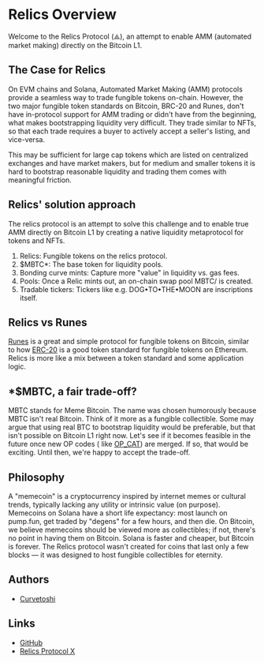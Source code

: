 Relics Overview
=======================

Welcome to the Relics Protocol (⟁), an attempt to enable AMM (automated
market making) directly on the Bitcoin L1.

The Case for Relics
-------------------

On EVM chains and Solana, Automated Market Making (AMM) protocols
provide a seamless way to trade fungible tokens on-chain. However, the
two major fungible token standards on Bitcoin, BRC-20 and Runes, don't
have in-protocol support for AMM trading or didn't have from the
beginning, what makes bootstrapping liquidity very difficult. They trade
similar to NFTs, so that each trade requires a buyer to actively accept
a seller's listing, and vice-versa.

This may be sufficient for large cap tokens which are listed on
centralized exchanges and have market makers, but for medium and smaller
tokens it is hard to bootstrap reasonable liquidity and trading them
comes with meaningful friction.

Relics' solution approach
-------------------------

The relics protocol is an attempt to solve this challenge and to enable
true AMM directly on Bitcoin L1 by creating a native liquidity
metaprotocol for tokens and NFTs.

1. Relics: Fungible tokens on the relics protocol.
2. $MBTC*: The base token for liquidity pools.
3. Bonding curve mints: Capture more "value" in liquidity vs. gas fees.
4. Pools: Once a Relic mints out, an on-chain swap pool MBTC/<RELIC> is
   created.
5. Tradable tickers: Tickers like e.g. DOG•TO•THE•MOON are inscriptions
   itself.

Relics vs Runes
---------------

[Runes](https://docs.ordinals.com/runes.html) is a great and simple
protocol for fungible tokens on Bitcoin,
similar to
how [ERC-20](https://ethereum.org/en/developers/docs/standards/tokens/erc-20/)
is a good token standard for fungible tokens on
Ethereum. Relics is more like a mix between a token standard and some
application logic.

*$MBTC, a fair trade-off?
-------------------------

MBTC stands for Meme Bitcoin. The name was chosen humorously because
MBTC isn't real Bitcoin. Think of it more as a fungible collectible.
Some may argue that using real BTC to bootstrap liquidity would be
preferable, but that isn't possible on Bitcoin L1 right now. Let's see
if it becomes feasible in the future once new OP codes (
like [OP_CAT](https://bitcoinops.org/en/topics/op_cat/)) are
merged. If so, that would be exciting. Until then, we're happy to accept
the trade-off.

Philosophy
----------

A "memecoin" is a cryptocurrency inspired by internet memes or cultural
trends, typically lacking any utility or intrinsic value (on purpose).
Memecoins on Solana have a short life expectancy: most launch on
pump.fun, get traded by "degens" for a few hours, and then die. On
Bitcoin, we believe memecoins should be viewed more as collectibles; if
not, there's no point in having them on Bitcoin. Solana is faster and
cheaper, but Bitcoin is forever. The Relics protocol wasn't created for
coins that last only a few blocks — it was designed to host fungible
collectibles for eternity.

Authors
-------

- [Curvetoshi](https://github.com/curvetoshi)

Links
-----

- [GitHub](https://github.com/relicsprotocol/relics-ord/)
- [Relics Protocol X](https://x.com/relics_btc)